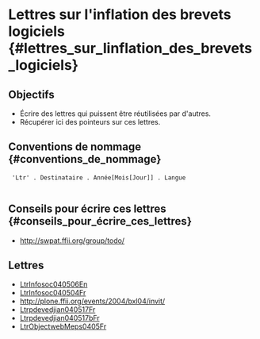 # Lettres sur l\'inflation des brevets logiciels {#lettres_sur_linflation_des_brevets_logiciels}

## Objectifs

-   Écrire des lettres qui puissent être réutilisées par d\'autres.
-   Récupérer ici des pointeurs sur ces lettres.

## Conventions de nommage {#conventions_de_nommage}

` 'Ltr' . Destinataire . Année[Mois[Jour]] . Langue`\
` `

## Conseils pour écrire ces lettres {#conseils_pour_écrire_ces_lettres}

-   <http://swpat.ffii.org/group/todo/>

## Lettres

-   [LtrInfosoc040506En](LtrInfosoc040506En "wikilink")
-   [LtrInfosoc040504Fr](LtrInfosoc040504Fr "wikilink")
-   <http://plone.ffii.org/events/2004/bxl04/invit/>
-   [Ltrpdevedjian040517Fr](Ltrpdevedjian040517Fr "wikilink")
-   [Ltrpdevedjian040517bFr](Ltrpdevedjian040517bFr "wikilink")
-   [LtrObjectwebMeps0405Fr](LtrObjectwebMeps0405Fr "wikilink")
